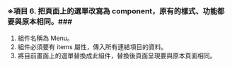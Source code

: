 ### ※項目 6. 把頁面上的選單改寫為 component，原有的樣式、功能都要與原本相同。###
1. 組件名稱為 Menu。
2. 組件必須要有 items 屬性，傳入所有連結項目的資料。
3. 將目前畫面上的選單替換成此組件，替換後頁面呈現要與原本頁面相同。